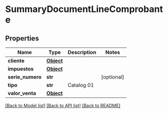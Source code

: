 # SummaryDocumentLineComprobante

## Properties
Name | Type | Description | Notes
------------ | ------------- | ------------- | -------------
**cliente** | [**Object**](Object.md) |  | 
**impuestos** | [**Object**](Object.md) |  | 
**serie_numero** | **str** |  | [optional] 
**tipo** | **str** | Catalog 01 | 
**valor_venta** | [**Object**](Object.md) |  | 

[[Back to Model list]](../README.md#documentation-for-models) [[Back to API list]](../README.md#documentation-for-api-endpoints) [[Back to README]](../README.md)

